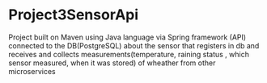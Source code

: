 # Project3SensorApi
Project built on Maven using Java language via Spring framework (API) connected to the DB(PostgreSQL)  about the sensor that registers in db and receives and collects measurements(temperature, raining status , which sensor measured, when it was stored) of wheather from other microservices 

